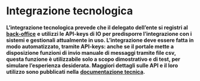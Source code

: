 # Integrazione tecnologica

**L’integrazione tecnologica prevede che il delegato dell’ente si registri al** [**back-office**](https://developers.italia.it/it/io/) **e utilizzi le API-keys di IO per predisporre l’integrazione con i sistemi e gestionali attualmente in uso. L’integrazione deve essere fatta in modo automatizzato, tramite API-keys: anche se il portale mette a disposizione funzioni di invio manuale di messaggi tramite file csv, questa funzione è utilizzabile solo a scopo dimostrativo e di test, per simulare l’esperienza desiderata. Maggiori dettagli sulle API e il loro utilizzo sono pubblicati nella** [**documentazione tecnica**](https://io.italia.it/sviluppatori/)**.**
